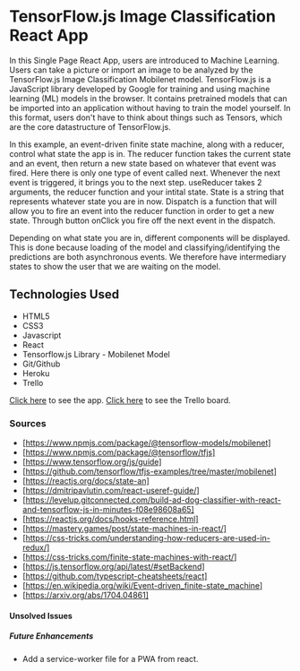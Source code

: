 # TensorFlow.js Image Classification React App

In this Single Page React App, users are introduced to Machine Learning. Users can take a picture or import an image to be analyzed by the TensorFlow.js Image Classification Mobilenet model. TensorFlow.js is a JavaScript library developed by Google for training and using machine learning (ML) models in the browser. It contains pretrained models that can be imported into an application without having to train the model yourself. In this format, users don't have to think about things such as Tensors, which are the core datastructure of TensorFlow.js.

In this example, an event-driven finite state machine, along with a reducer, control what state the app is in. The reducer function takes the current state and an event, then return a new state based on whatever that event was fired. Here there is only one type of event called next. Whenever the next event is triggered, it brings you to the next step. useReducer takes 2 arguments, the reducer function and your intital state. State is a string that represents whatever state you are in now. Dispatch is a function that will allow you to fire an event into the reducer function in order to get a new state. Through button onClick you fire off the next event in the dispatch.

Depending on what state you are in, different components will be displayed. This is done because loading of the model and classifying/identifying the predictions are both asynchronous events. We therefore have intermediary states to show the user that we are waiting on the model.

## Technologies Used

* HTML5
* CSS3
* Javascript
* React
* Tensorflow.js Library - Mobilenet Model
* Git/Github
* Heroku
* Trello

[Click here](https://tensorflow-react-app.herokuapp.com/) to see the app.
[Click here](https://trello.com/b/sGXQ43xi/capstone-project) to see the Trello board.

### Sources

* [https://www.npmjs.com/package/@tensorflow-models/mobilenet]
* [https://www.npmjs.com/package/@tensorflow/tfjs]
* [https://www.tensorflow.org/js/guide]
* [https://github.com/tensorflow/tfjs-examples/tree/master/mobilenet]
* [https://reactjs.org/docs/state-an]
* [https://dmitripavlutin.com/react-useref-guide/]
* [https://levelup.gitconnected.com/build-ad-dog-classifier-with-react-and-tensorflow-js-in-minutes-f08e98608a65]
* [https://reactjs.org/docs/hooks-reference.html]
* [https://mastery.games/post/state-machines-in-react/]
* [https://css-tricks.com/understanding-how-reducers-are-used-in-redux/]
* [https://css-tricks.com/finite-state-machines-with-react/]
* [https://js.tensorflow.org/api/latest/#setBackend]
* [https://github.com/typescript-cheatsheets/react]
* [https://en.wikipedia.org/wiki/Event-driven_finite-state_machine]
* [https://arxiv.org/abs/1704.04861]

#### Unsolved Issues

##### Future Enhancements

* Add a service-worker file for a PWA from react.
